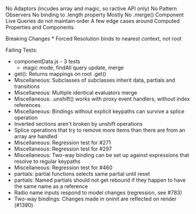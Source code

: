 
No Adaptors (incudes array and magic, so ractive API only)
No Pattern Observers
No binding to .length property
Mostly No .merge()
Component Live Queries do not maintain order
A few edge cases around Computed Properties and Components

Breaking Changes
	* Forced Resolution binds to nearest context, not root

Failing Tests:
* componentData.js - 3 tests
	* magic mode, findAll query update, merge
* get(): Returns mappings on root .get()
* Miscellaneous: Subclasses of subclasses inherit data, partials and transitions
* Miscellaneous: Multiple identical evaluators merge
* Miscellaneous: .unshift() works with proxy event handlers, without index references
* Miscellaneous: Bindings without explicit keypaths can survive a splice operation
* Inverted sections aren't broken by unshift operations
* Splice operations that try to remove more items than there are from an array are handled
* Miscellaneous: Regression test for #271
* Miscellaneous: Regression test for #297
* Miscellaneous: Two-way binding can be set up against expressions that resolve to regular keypaths
* Miscellaneous: Regression test for #460
* partials: partial functions selects same partial until reset
* partials: Named partials should not get rebound if they happen to have the same name as a reference
* Radio name inputs respond to model changes (regression, see #783)
* Two-way bindings: Changes made in oninit are reflected on render (#1390)

